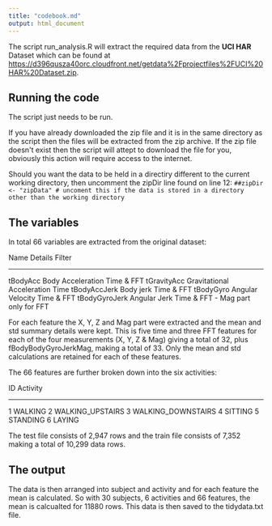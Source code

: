 ```yaml
---
title: "codebook.md"
output: html_document
---
```


The script run_analysis.R will extract the required data from the **UCI HAR** Dataset which can be found at <https://d396qusza40orc.cloudfront.net/getdata%2Fprojectfiles%2FUCI%20HAR%20Dataset.zip>.

Running the code
----------------
The script just needs to be run.

If you have already downloaded the zip file and it is in the same directory as the script then the files will be extracted from the zip archive. If the zip file doesn't exist then the script will attept to download the file for you, obviously this action will require access to the internet.

Should you want the data to be held in a directiry different to the current working directory, then uncomment the zipDir line found on line 12: ```##zipDir <- "zipData" # uncoment this if the data is stored in a directory other than the working directory```

The variables
-------------
In total 66 variables are extracted from the original dataset:

Name           Details                      Filter
-------------  ---------------------------- ---------------
tBodyAcc       Body Acceleration            Time & FFT
tGravityAcc    Gravitational Acceleration   Time
tBodyAccJerk   Body jerk                    Time & FFT
tBodyGyro      Angular Velocity             Time & FFT
tBodyGyroJerk  Angular Jerk                 Time & FFT - Mag part only for FFT

For each feature the X, Y, Z and Mag part were extracted and the mean and std summary details were kept. This is five time and three FFT features for each of the four measurements (X, Y, Z & Mag) giving a total of 32, plus fBodyBodyGyroJerkMag, making a total of 33. Only the mean and std calculations are retained for each of these features.

The 66 features are further broken down into the six activities:

ID   Activity
---  -------------------
1    WALKING
2    WALKING_UPSTAIRS
3    WALKING_DOWNSTAIRS
4    SITTING
5    STANDING
6    LAYING

The test file consists of 2,947 rows and the train file consists of 7,352 making a total of 10,299 data rows.

The output
----------
The data is then arranged into subject and activity and for each feature the mean is calculated. So with 30 subjects, 6 activities and 66 features, the mean is calcualted for 11880 rows. This data is then saved to the tidydata.txt file.